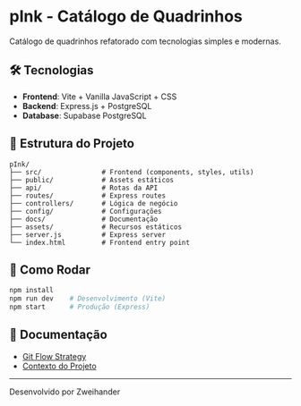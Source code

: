 # pInk - Catálogo de Quadrinhos

Catálogo de quadrinhos refatorado com tecnologias simples e modernas.

## 🛠️ Tecnologias

- **Frontend**: Vite + Vanilla JavaScript + CSS
- **Backend**: Express.js + PostgreSQL
- **Database**: Supabase PostgreSQL

## 📁 Estrutura do Projeto

```
pInk/
├── src/               # Frontend (components, styles, utils)
├── public/            # Assets estáticos
├── api/               # Rotas da API
├── routes/            # Express routes
├── controllers/       # Lógica de negócio
├── config/            # Configurações
├── docs/              # Documentação
├── assets/            # Recursos estáticos
├── server.js          # Express server
└── index.html         # Frontend entry point
```

## 🚀 Como Rodar

```bash
npm install
npm run dev    # Desenvolvimento (Vite)
npm start      # Produção (Express)
```

## 📖 Documentação

- [Git Flow Strategy](./docs/Git%20Flow.md)
- [Contexto do Projeto](../PROJETO_PINK_REFACTOR.md)

---
Desenvolvido por Zweihander
